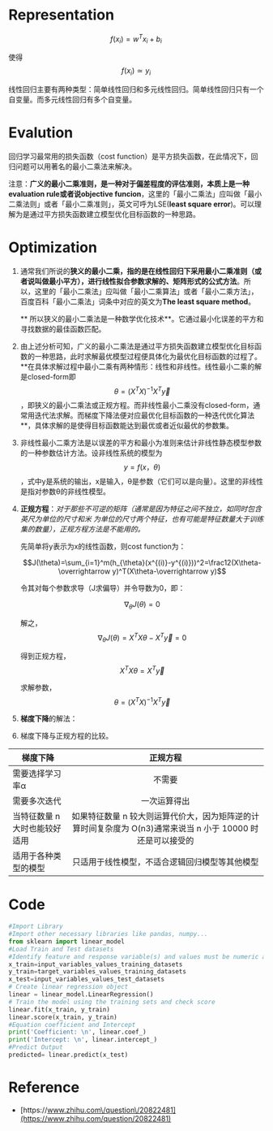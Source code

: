 # Representation

$$f(x_{i}) = w^{T}x_{i} + b_{i}$$

使得$$f(x_{i}) \simeq y_{i}$$

线性回归主要有两种类型：简单线性回归和多元线性回归。简单线性回归只有一个自变量。而多元线性回归有多个自变量。

# Evalution

回归学习最常用的损失函数（cost function）是平方损失函数，在此情况下，回归问题可以用著名的最小二乘法来解决。

注意：**广义的最小二乘准则，是一种对于偏差程度的评估准则，本质上是一种evaluation rule或者说objective funcion**，这里的「最小二乘法」应叫做「最小二乘法则」或者「最小二乘准则」，英文可呼为LSE\(**least square error**\)。可以理解为是通过平方损失函数建立模型优化目标函数的一种思路。

# Optimization

1. 通常我们所说的**狭义的最小二乘，指的是在线性回归下采用最小二乘准则（或者说叫做最小平方），进行线性拟合参数求解的、矩阵形式的公式方法**。所以，这里的「最小二乘法」应叫做「最小二乘算法」或者「最小二乘方法」，百度百科「最小二乘法」词条中对应的英文为**The least square method**。

    ** 所以狭义的最小二乘法是一种数学优化技术**。它通过最小化误差的平方和寻找数据的最佳函数匹配。

2. 由上述分析可知，广义的最小二乘法是通过平方损失函数建立模型优化目标函数的一种思路，此时求解最优模型过程便具体化为最优化目标函数的过程了。**在具体求解过程中最小二乘有两种情形：线性和非线性。线性最小二乘的解是closed-form即$$\theta=(X^TX)^{-1}X^T\overrightarrow y$$，即狭义的最小二乘法或正规方程。而非线性最小二乘没有closed-form，通常用迭代法求解。而梯度下降法便对应最优化目标函数的一种迭代优化算法\*\*，具体求解的是使得目标函数能达到最优或者近似最优的参数集。

3. 非线性最小二乘方法是以误差的平方和最小为准则来估计非线性静态模型参数的一种参数估计方法。设非线性系统的模型为$$y=f(x，θ)$$，式中y是系统的输出，x是输入，θ是参数（它们可以是向量）。这里的非线性是指对参数θ的非线性模型。

4. **正规方程**：_对于那些不可逆的矩阵（通常是因为特征之间不独立，如同时包含英尺为单位的尺寸和米
为单位的尺寸两个特征，也有可能是特征数量大于训练集的数量），正规方程方法是不能用的。_

    先简单将y表示为x的线性函数，则cost function为：
    
    $$J(\theta)=\sum_{i=1}^m(h_{\theta}(x^{(i)}-y^{(i)}))^2=\frac12(X\theta-\overrightarrow y)^T(X\theta-\overrightarrow y)$$

    令其对每个参数求导（J求偏导）并令导数为0，即：
    
    $$\nabla_{\theta}J(\theta)=0$$
    
    解之，$$\nabla_{\theta}J(\theta) = X^TX\theta-X^T\overrightarrow y=0$$

    得到正规方程，$$X^TX\theta=X^T\overrightarrow y$$

    求解参数，$$\theta=(X^TX)^{-1}X^T\overrightarrow y$$

5. **梯度下降**的解法：
    
6. 梯度下降与正规方程的比较。

| 梯度下降       | 正规方程           |
| ------------- |:-------------:|
| 需要选择学习率α |不需要|
| 需要多次迭代      | 一次运算得出 |
| 当特征数量 n 大时也能较好适用      | 如果特征数量 n 较大则运算代价大，因为矩阵逆的计算时间复杂度为 O(n3)通常来说当 n 小于 10000 时还是可以接受的      |
| 适用于各种类型的模型 | 只适用于线性模型，不适合逻辑回归模型等其他模型      |

# Code

```python
#Import Library
#Import other necessary libraries like pandas, numpy...
from sklearn import linear_model
#Load Train and Test datasets
#Identify feature and response variable(s) and values must be numeric and numpy arrays
x_train=input_variables_values_training_datasets
y_train=target_variables_values_training_datasets
x_test=input_variables_values_test_datasets
# Create linear regression object
linear = linear_model.LinearRegression()
# Train the model using the training sets and check score
linear.fit(x_train, y_train)
linear.score(x_train, y_train)
#Equation coefficient and Intercept
print('Coefficient: \n', linear.coef_)
print('Intercept: \n', linear.intercept_)
#Predict Output
predicted= linear.predict(x_test)
```

# Reference

* [https:\/\/www.zhihu.com\/question\/20822481](https://www.zhihu.com/question/20822481) 

